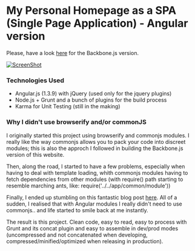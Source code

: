 My Personal Homepage as a SPA (Single Page Application) - Angular version
==========================================================================

Please, have a look [here](https://github.com/dmolin/www.davidemolin.com) for the Backbone.js version.

[![ScreenShot](https://raw.github.com/dmolin/www.davidemolin.com/master/README/davidemolin.jpg)](http://www.davidemolin.com)

### Technologies Used ###

- Angular.js (1.3.9) with jQuery (used only for the jquery plugins)
- Node.js + Grunt and a bunch of plugins for the build process
- Karma for Unit Testing (still in the making)

### Why I didn't use browserify and/or commonJS ###

I originally started this project using browserify and commonjs modules. I really like the way commonjs allows you to pack your code into discreet modules; this is also the approch I followed in building the Backbone.js version of this website.

Then, along the road, I started to have a few problems, especially when having to deal with template loading, whith commonjs modules having to fetch dependencies from other modules (with require() path starting to resemble marching ants, like: require('../../app/common/module'))

Finally, I ended up stumbling on this fantastic blog post [here](https://medium.com/@dickeyxxx/best-practices-for-building-angular-js-apps-266c1a4a6917). All of a sudden, I realised that with Angular modules I really didn't need to use commonjs.. and life started to smile back at me instantly.

The result is this project. Clean code, easy to read, easy to process with Grunt and its concat plugin and easy to assemble in dev/prod modes (uncompressed and not concatenated when developing, compressed/minified/optimized when releasing in production).
